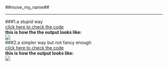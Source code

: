 ##move_my_name##
***
###1.a stupid way  
[click here to check the code](https://github.com/OrionPaxxx/computational_physics_N2014301020039/blob/master/exercise_03/--move_my_name_V1.py)  
**this is how the the output looks like:**  
![](https://github.com/OrionPaxxx/computational_physics_N2014301020039/blob/master/exercise_03/--move_my_name_V1_result.gif)  
###2.a simpler way but not fancy enough  
[click here to check the code](https://github.com/OrionPaxxx/computational_physics_N2014301020039/blob/master/exercise_03/--move_my_name_V2.py)    
**this is how the output looks like:**  
![](https://github.com/OrionPaxxx/computational_physics_N2014301020039/blob/master/exercise_03/--move_my_name_V2_result.gif)
